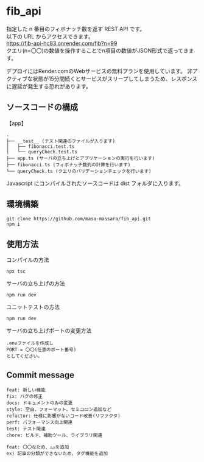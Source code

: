 # fib_api

指定した n 番目のフィボナッチ数を返す REST API です。  
以下の URL からアクセスできます。  
https://fib-api-hc83.onrender.com/fib?n=99  
クエリ(n=〇〇)の数値を操作することでn項目の数値がJSON形式で返ってきます。  

デプロイにはRender.comのWebサービスの無料プランを使用しています。
非アクティブな状態が15分間続くとサービスがスリープしてしまうため、レスポンスに遅延が発生する恐れがあります。

## ソースコードの構成

【app】

```shell
.
├── __test__ (テスト関連のファイルが入ります)
│   ├── fibonacci.test.ts
│   └── queryCheck.test.ts
├── app.ts (サーバの立ち上げとアプリケーションの実行を行います)
├── fibonacci.ts (フィボナッチ数列の計算を行います)
└── queryCheck.ts (クエリのバリデーションチェックを行います)
```

Javascript にコンパイルされたソースコードは dist フォルダに入ります。

## 環境構築

```shell
git clone https://github.com/masa-massara/fib_api.git
npm i
```

## 使用方法

コンパイルの方法

```shell
npx tsc
```

サーバの立ち上げの方法

```shell
npm run dev
```

ユニットテストの方法

```shell
npm run dev
```

サーバの立ち上げポートの変更方法

```shell
.envファイルを作成し
PORT = 〇〇(任意のポート番号)
としてください。
```

## Commit message

```shell
feat: 新しい機能
fix: バグの修正
docs: ドキュメントのみの変更
style: 空白、フォーマット、セミコロン追加など
refactor: 仕様に影響がないコード改善(リファクタ)
perf: パフォーマンス向上関連
test: テスト関連
chore: ビルド、補助ツール、ライブラリ関連
```

```shell
feat: 〇〇なため、△△を追加
ex) 記事の分類ができないため、タグ機能を追加
```
